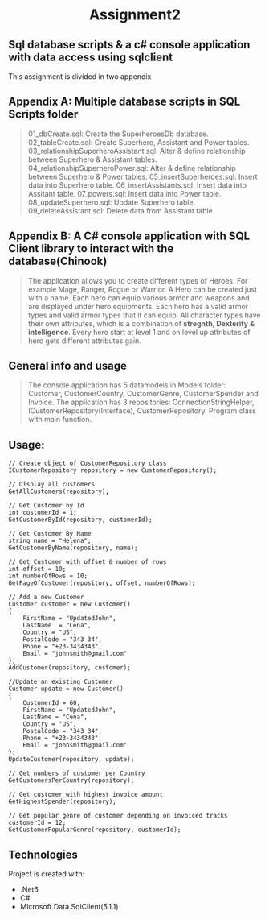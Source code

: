 <div align="center">
    <h1>Assignment2</h1>
</div>

## Sql database scripts &amp; a c# console application with data access using sqlclient

This assignment is divided in two appendix
## Appendix A: Multiple database scripts in SQL Scripts folder
>01_dbCreate.sql: Create the SuperheroesDb database.
>02_tableCreate.sql: Create Superhero, Assistant and Power tables.
>03_relationshipSuperheroAssistant.sql: Alter & define relationship between Superhero & Assistant tables.
>04_relationshipSuperheroPower.sql: Alter & define relationship between Superhero & Power tables.
>05_insertSuperheroes.sql: Insert data into Superhero table.
>06_insertAssistants.sql: Insert data into Assitant table.
>07_powers.sql: Insert data into Power table.
>08_updateSuperhero.sql: Update Superhero table.
>09_deleteAssistant.sql: Delete data from Assistant table.

## Appendix B: A C# console application with SQL Client library to interact with the database(Chinook)
>The application allows you to create different types of Heroes. For example Mage, Ranger, Rogue or Warrior.
>A Hero can be created just with a name.
>Each hero can equip various armor and weapons and are displayed under hero equipments. Each hero has a valid armor types and valid armor types that it can equip.
>All character types have their own attributes, which is a combination of **stregnth, Dexterity  & intelligence**.
>Every hero start at level 1 and on level up attributes of hero gets different attributes gain.

## General info and usage
>The console application has 5 datamodels in Models folder: Customer, CustomerCountry, CustomerGenre, CustomerSpender and Invoice.
>The application has 3 repositories: ConnectionStringHelper, ICustomerRepository(Interface), CustomerRepository.
>Program class with main function.

## Usage:
```
// Create object of CustomerRepository class
ICustomerRepository repository = new CustomerRepository();

// Display all customers
GetAllCustomers(repository);

// Get Customer by Id 
int customerId = 1;
GetCustomerById(repository, customerId);

// Get Customer By Name
string name = "Helena";
GetCustomerByName(repository, name);

// Get Customer with offset & number of rows
int offset = 10;
int numberOfRows = 10;
GetPageOfCustomer(repository, offset, numberOfRows);

// Add a new Customer
Customer customer = new Customer()
{
    FirstName = "UpdatedJohn",
    LastName  = "Cena",
    Country = "US",
    PostalCode = "343 34",
    Phone = "+23-3434343",
    Email = "johnsmith@gmail.com"
};
AddCustomer(repository, customer);

//Update an existing Customer
Customer update = new Customer()
{
    CustomerId = 60,
    FirstName = "UpdatedJohn",
    LastName = "Cena",
    Country = "US",
    PostalCode = "343 34",
    Phone = "+23-3434343",
    Email = "johnsmith@gmail.com"
};
UpdateCustomer(repository, update);

// Get numbers of customer per Country
GetCustomersPerCountry(repository);

// Get customer with highest invoice amount
GetHighestSpender(repository);

// Get popular genre of customer depending on invoiced tracks 
customerId = 12;
GetCustomerPopularGenre(repository, customerId);
```

## Technologies
Project is created with:
* .Net6
* C#
* Microsoft.Data.SqlClient(5.1.1)
